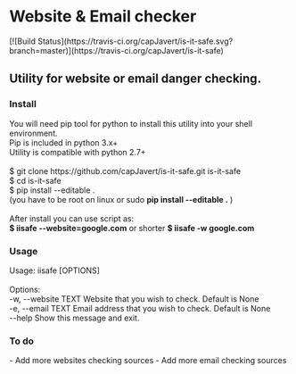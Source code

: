 <h1>Website & Email checker</h1>
[![Build Status](https://travis-ci.org/capJavert/is-it-safe.svg?branch=master)](https://travis-ci.org/capJavert/is-it-safe)
<h2>Utility for website or email danger checking.</h2>
<h3>Install</h3>
<p>
You will need pip tool for python to install this utility into your shell environment.<br />
Pip is included in python 3.x+<br />
Utility is compatible with python 2.7+<br />
<br />
$ git clone https://github.com/capJavert/is-it-safe.git is-it-safe<br />
$ cd is-it-safe <br />
$ pip install --editable .<br />
(you have to be root on linux or sudo <b>pip install --editable .</b> )<br />
<br />
After install you can use script as: <br />
<b>$ iisafe --website=google.com</b> or shorter <b>$ iisafe -w google.com</b>
</p>
<h3>Usage</h3>
<p>
Usage: iisafe [OPTIONS]<br />
<br />
Options:<br />
  -w, --website TEXT  Website that you wish to check. Default is None<br />
  -e, --email TEXT  Email address that you wish to check. Default is None<br />
  --help       Show this message and exit.<br />

<h3>To do</h3>
- Add more websites checking sources
- Add more email checking sources
